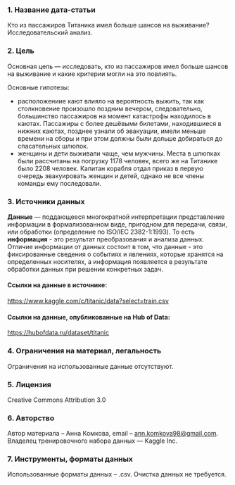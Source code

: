 ### 1. Название дата-статьи
Кто из пассажиров Титаника имел больше шансов на выживание? Исследовательский анализ.

### 2. Цель
Основная цель — исследовать, кто из пассажиров имел больше шансов на выживание и какие критерии могли на это повлиять.

Основные гипотезы:
* расположениие кают влияло на вероятность выжить, так как столкновение произошло поздним вечером, следовательно, большинство пассажиров на момент катастрофы находилось в каютах. Пассажиры с более дешёвыми билетами, находившиеся в нижних каютах, позднее узнали об эвакуации, имели меньше времени на сборы и при этом должны были дольше добираться до спасательных шлюпок.
* женщины и дети выживали чаще, чем мужчины. Места в шлюпках были рассчитаны на погрузку 1178 человек, всего же на Титанике было 2208 человек. Капитан корабля отдал приказ в первую очередь эвакуировать женщин и детей, однако не все члены команды ему последовали.


### 3. Источники данных
**Данные** — поддающееся многократной интерпретации представление информации в формализованном виде, пригодном для передачи, связи, или обработки (определение по ISO/IEC 2382-1:1993). То есть **информация** - это результат преобразования и анализа данных. Отличие информации от данных состоит в том, что данные - это фиксированные сведения о событиях и явлениях, которые хранятся на определенных носителях, а информация появляется в результате обработки данных при решении конкретных задач.

#### Ссылки на данные в источнике:
https://www.kaggle.com/c/titanic/data?select=train.csv

#### Ссылки на данные, опубликованные на Hub of Data:
https://hubofdata.ru/dataset/titanic

### 4. Ограничения на материал, легальность
Ограничения на использованные данные отсутствуют.

### 5. Лицензия
Creative Commons Attribution 3.0

### 6. Авторство
Автор материала – Анна Комкова, email – ann.komkova98@gmail.com.
Владелец тренировочного набора данных — Kaggle Inc.

### 7. Инструменты, форматы данных
Использованные форматы данных – .csv.
Очистка данных не требуется.
